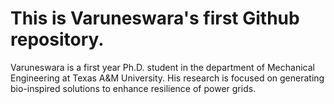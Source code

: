# This is Varuneswara's first Github repository.
Varuneswara is a first year Ph.D. student in the department of Mechanical Engineering at Texas A&M University. His research is focused on generating bio-inspired solutions to enhance resilience of power grids.
